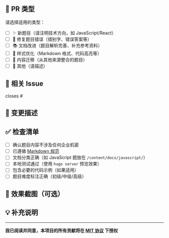 <!-- 感谢您为 fe-interview 提交 Pull Request！请确认以下内容 -->

## 📌 PR 类型

请选择适用的类型：

- [ ] ✨ 新题目（请注明技术方向，如 JavaScript/React）
- [ ] 🐛 修复题目错误（错别字、错误答案等）
- [ ] 📚 文档改进（题目解析完善、补充参考资料）
- [ ] 🎨 样式优化（Markdown 格式、代码高亮等）
- [ ] 🚚 内容迁移（从其他来源整合的题目）
- [ ] 🔧 其他（请描述）

## 🔗 相关 Issue

<!-- 关联的 Issue 编号，例如 closes #123 -->
closes #

## 📝 变更描述

<!-- 清晰描述本次 PR 的变更内容 -->

## ✅ 检查清单

- [ ] 确认题目内容不涉及任何企业机密
- [ ] 已遵循 [Markdown 规范](https://github.com/DavidAnson/markdownlint/)
- [ ] 文档分类正确（如 JavaScript 题放在 `/content/docs/javascript/`）
- [ ] 本地测试通过（使用 `hugo server` 预览效果）
- [ ] 包含必要的代码示例（如果适用）
- [ ] 题目难度标注正确（初级/中级/高级）

## 📸 效果截图（可选）

<!-- 如果是样式修改，请提供修改前后对比 -->

## 💡 补充说明

<!-- 其他需要说明的细节 -->

---

**我已阅读并同意，本项目的所有贡献将在 [MIT 协议](LICENSE) 下授权**
